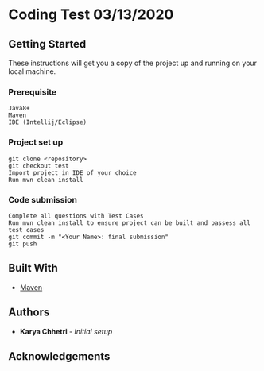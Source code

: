 # Coding Test 03/13/2020

## Getting Started
These instructions will get you a copy of the project up and running on your local machine.


### Prerequisite
```
Java8+
Maven
IDE (Intellij/Eclipse)
```

### Project set up
```
git clone <repository>
git checkout test
Import project in IDE of your choice
Run mvn clean install
```

### Code submission
```
Complete all questions with Test Cases
Run mvn clean install to ensure project can be built and passess all test cases
git commit -m "<Your Name>: final submission"
git push
```

## Built With
* [Maven](https://maven.apache.org/)

## Authors
* **Karya Chhetri** - *Initial setup*

## Acknowledgements

